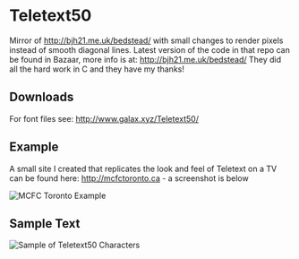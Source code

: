 # Teletext50
Mirror of http://bjh21.me.uk/bedstead/ with small changes to render pixels instead of smooth diagonal lines. Latest version of the code in that repo can be found in Bazaar, more info is at: http://bjh21.me.uk/bedstead/ They did all the hard work in C and they have my thanks!

## Downloads

For font files see: http://www.galax.xyz/Teletext50/

## Example

A small site I created that replicates the look and feel of Teletext on a TV can be found here: http://mcfctoronto.ca - a screenshot is below

![MCFC Toronto Example](https://raw.githubusercontent.com/glxxyz/bedstead/master/samples/MCFCToronto.png)

## Sample Text

![Sample of Teletext50 Characters](https://raw.githubusercontent.com/glxxyz/bedstead/master/sample-black-text.png)

